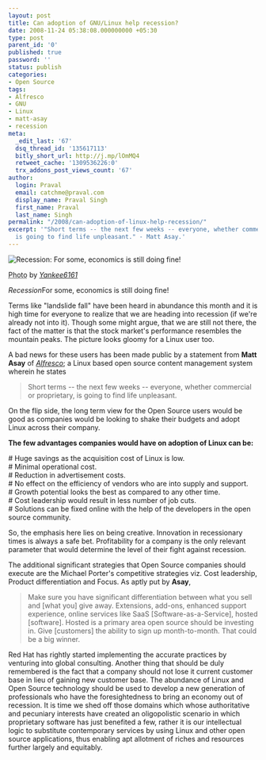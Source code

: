 ```yaml
---
layout: post
title: Can adoption of GNU/Linux help recession?
date: 2008-11-24 05:38:08.000000000 +05:30
type: post
parent_id: '0'
published: true
password: ''
status: publish
categories:
- Open Source
tags:
- Alfresco
- GNU
- Linux
- matt-asay
- recession
meta:
  _edit_last: '67'
  dsq_thread_id: '135617113'
  bitly_short_url: http://j.mp/lOmMQ4
  retweet_cache: '1309536226:0'
  trx_addons_post_views_count: '67'
author:
  login: Praval
  email: catchme@praval.com
  display_name: Praval Singh
  first_name: Praval
  last_name: Singh
permalink: "/2008/can-adoption-of-linux-help-recession/"
excerpt: '"Short terms -- the next few weeks -- everyone, whether commercial or proprietary,
  is going to find life unpleasant." - Matt Asay.'
---
```

<div class="figure"><img src="{{ site.baseurl }}/assets/2008/11/comic-recession.png" alt="Recession: For some, economics is still doing fine!" />
<p class="credit"><abbr class="type" title="Photograph">Photo</abbr> by <cite><a href="http://www.flickr.com/photos/yankee6161/3010469323/">Yankee6161</a></cite></p>
<p class="caption"><em class="title">Recession</em>For some, economics is still doing fine!</p>
</div>
<p><!--more--></p>
<p>Terms like "landslide fall" have been heard in abundance this month and it is high time for everyone to realize that we are heading into recession (if we're already not into it). Though some might argue, that we are still not there, the fact of the matter is that the stock market's performance resembles the mountain peaks. The picture looks gloomy for a Linux user too. </p>
<p>A bad news for these users has been made public by a statement from <strong>Matt Asay</strong> of <em><a href="http://www.alfresco.com/">Alfresco</a></em>; a Linux based open source content management system wherein he states </p>
<blockquote><p>Short terms -- the next few weeks -- everyone, whether commercial or proprietary, is going to find life unpleasant.</p></blockquote>
<p>On the flip side, the long term view for the Open Source users would be good as companies would be looking to shake their budgets and adopt Linux across their company.</p>
<p><strong>The few advantages companies would have on adoption of Linux can be:</strong></p>
<p># Huge savings as the acquisition cost of Linux is low.<br />
# Minimal operational cost.<br />
# Reduction in advertisement costs.<br />
# No effect on the efficiency of vendors who are into supply and support.<br />
# Growth potential looks the best as compared to any other time.<br />
# Cost leadership would result in less number of job cuts.<br />
# Solutions can be fixed online with the help of the developers in the open source community.</p>
<p>So, the emphasis here lies on being creative. Innovation in recessionary times is always a safe bet. Profitability for a company is the only relevant parameter that would determine the level of their fight against recession. </p>
<p>The additional significant strategies that Open Source companies should execute are the Michael Porter's competitive strategies viz. Cost leadership, Product differentiation and Focus. As aptly put by <strong>Asay</strong>, </p>
<blockquote><p>Make sure you have significant differentiation between what you sell and [what you] give away. Extensions, add-ons, enhanced support experience, online services like SaaS [Software-as-a-Service], hosted [software]. Hosted is a primary area open source should be investing in. Give [customers] the ability to sign up month-to-month. That could be a big winner.</p></blockquote>
<p>Red Hat has rightly started implementing the accurate practices by venturing into global consulting. Another thing that should be duly remembered is the fact that a company should not lose it current customer base in lieu of gaining new customer base. The abundance of Linux and Open Source technology should be used to develop a new generation of professionals who have the foresightedness to bring an economy out of recession. It is time we shed off those domains which whose authoritative and pecuniary interests have created an oligopolistic scenario in which proprietary software has just benefited a few, rather it is our intellectual logic to substitute contemporary services by using Linux and other open source applications, thus enabling apt allotment of riches and resources further largely and equitably. </p>
